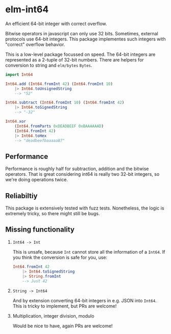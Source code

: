 # elm-int64

An efficient 64-bit integer with correct overflow.

Bitwise operators in javascript can only use 32 bits. Sometimes, external protocols use 64-bit integers. This package implementes such integers with "correct" overflow behavior.

This is a low-level package focussed on speed. The 64-bit integers are represented as a 2-tuple of 32-bit numbers. There are helpers for conversion to string and `elm/bytes` `Bytes`.

```elm
import Int64 

Int64.add (Int64.fromInt 42) (Int64.fromInt 10)
    |> Int64.toUnsignedString
    --> "52"

Int64.subtract (Int64.fromInt 10) (Int64.fromInt 42)
    |> Int64.toSignedString
    --> "-32"

Int64.xor 
    (Int64.fromParts 0xDEADBEEF 0xBAAAAAAD) 
    (Int64.fromInt 42)
    |> Int64.toHex
    --> "deadbeefbaaaaa87"

```

## Performance 

Performance is roughly half for subtraction, addition and the bitwise operators. That is great considering int64 is really two 32-bit integers, so we're doing operations twice.


## Reliabiltiy

This package is extensively tested with fuzz tests. Nonetheless, the logic is extremely tricky, so there might still be bugs.

## Missing functionality


1. `Int64 -> Int`

    This is unsafe, because `Int` cannot store all the information of a `Int64`. If you think the conversion is safe for you, use: 

    ```elm
    Int64.fromInt 42
        |> Int64.toSignedString
        |> String.fromInt
        --> Just 42
    ```

2. `String -> Int64`

    And by extension converting 64-bit integers in e.g. JSON into `Int64`. This is tricky to implement, but PRs are welcome! 

3. Multiplication, integer division, modulo

    Would be nice to have, again PRs are welcome!
